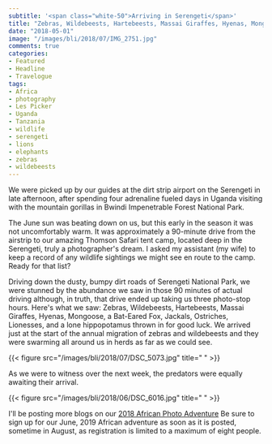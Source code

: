 ```yaml
---
subtitle: '<span class="white-50">Arriving in Serengeti</span>'
title: "Zebras, Wildebeests, Hartebeests, Massai Giraffes, Hyenas, Mongoose, a Bat-Eared Fox, Jackals, Ostriches, Lionesses, &amp; more&hellip;"
date: "2018-05-01"
image: "/images/bli/2018/07/IMG_2751.jpg"
comments: true
categories:
- Featured
- Headline
- Travelogue
tags:
- Africa
- photography
- Les Picker
- Uganda
- Tanzania
- wildlife
- serengeti
- lions
- elephants
- zebras
- wildebeests
---
```


We were picked up by our guides at the dirt strip airport on the Serengeti in late afternoon, after spending four adrenaline fueled days in Uganda visiting with the mountain gorillas in Bwindi Impenetrable Forest National Park. 

The June sun was beating down on us, but this early in the season it was not uncomfortably warm. It was approximately a 90-minute drive from the airstrip to our amazing Thomson Safari tent camp, located deep in the Serengeti, truly a photographer's dream. I asked my assistant (my wife) to keep a record of any wildlife sightings we might see en route to the camp. Ready for that list?

<!--more-->

Driving down the dusty, bumpy dirt roads of Serengeti National Park, we were stunned by the abundance we saw in those 90 minutes of actual driving although, in truth, that drive ended up taking us three photo-stop hours. Here's what we saw: Zebras, Wildebeests, Hartebeests, Massai Giraffes, Hyenas, Mongoose, a Bat-Eared Fox, Jackals, Ostriches, Lionesses, and a lone hippopotamus thrown in for good luck. We arrived just at the start of the annual migration of zebras and wildebeests and they were swarming all around us in herds as far as we could see. 

{{< figure src="/images/bli/2018/07/DSC_5073.jpg" title="  " >}}

As we were to witness over the next week, the predators were equally awaiting their arrival. 

{{< figure src="/images/bli/2018/06/DSC_6016.jpg" title="  " >}}

I'll be posting more blogs on our [2018 African Photo Adventure](http://tour.lesterpickerphoto.com/page/821) Be sure to sign up for our June, 2019 African adventure as soon as it is posted, sometime in August, as registration is limited to a maximum of eight people. 







